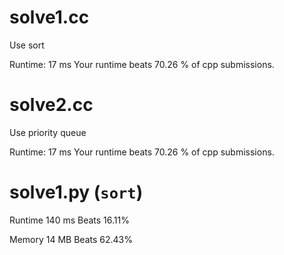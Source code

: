 # solve1.cc

Use sort

Runtime: 17 ms Your runtime beats 70.26 % of cpp submissions.

# solve2.cc

Use priority queue

Runtime: 17 ms Your runtime beats 70.26 % of cpp submissions.

# solve1.py (`sort`)

Runtime 140 ms Beats 16.11%

Memory 14 MB Beats 62.43% 
